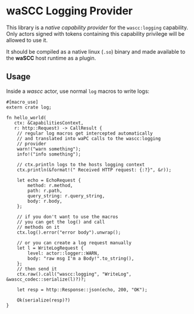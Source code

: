 # waSCC Logging Provider
This library is a _native capability provider_ for the `wascc:logging` capability. Only actors signed with tokens containing this capability privilege will be allowed to use it. 

It should be compiled as a native linux (`.so`) binary and made available to the **waSCC** host runtime as a plugin. 

## Usage

Inside a _wascc_ actor, use normal `log` macros to write logs:

```
#[macro_use]
extern crate log;

fn hello_world(
   ctx: &CapabilitiesContext,
   r: http::Request) -> CallResult {
    // regular log macros get intercepted automatically
    // and translated into waPC calls to the wascc:logging 
    // provider
    warn!("warn something");
    info!("info something");

    // ctx.println logs to the hosts logging context
    ctx.println(&format!(" Received HTTP request: {:?}", &r));
    
    let echo = EchoRequest {
        method: r.method,
        path: r.path,
        query_string: r.query_string,
        body: r.body,
    };
   
    // if you don't want to use the macros
    // you can get the log() and call
    // methods on it
    ctx.log().error("error body").unwrap();

    // or you can create a log request manually
    let l = WriteLogRequest {
        level: actor::logger::WARN, 
        body: "raw msg I'm a Body!".to_string(), 
    };
    // then send it
    ctx.raw().call("wascc:logging", "WriteLog", &wascc_codec::serialize(l)?)?;

    let resp = http::Response::json(echo, 200, "OK");

    Ok(serialize(resp)?)
}
```